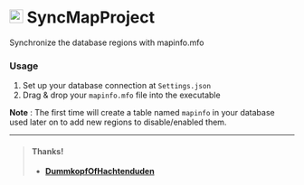 # [<img src="https://raw.githubusercontent.com/JellyBitz/SyncMapProject/master/SyncMapProject/icon.ico" width="24" height="24">](#) SyncMapProject
Synchronize the database regions with mapinfo.mfo

### Usage
1. Set up your database connection at `Settings.json`
2. Drag & drop your `mapinfo.mfo` file into the executable

**Note** : The first time will create a table named `mapinfo` in your database used later on to add new regions to disable/enabled them.

---
> #### Thanks!
> - [**DummkopfOfHachtenduden**](https://www.elitepvpers.com/forum/members/1084164-daxtersoul.html)
